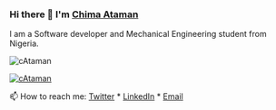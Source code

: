 ### Hi there 👋 I'm [Chima Ataman](https://twitter.com/johnkantius)

I am a Software developer and Mechanical Engineering student from Nigeria.

<div><p>
  <img align="center" src="https://github-readme-stats.vercel.app/api?username=cAtaman&show_icons=true&locale=en&default&count_private=true" alt="cAtaman" />
<!--   <img align="center" src="https://github-readme-stats.vercel.app/api/top-langs/?username=cAtaman&layout=compact&hide_border=true&count_private=true" alt="My most used languages for code on Github" /> -->
</p/></div>

<p align="left"><a href="https://github.com/ryo-ma/github-profile-trophy"><img src="https://github-profile-trophy.vercel.app/?username=cAtaman&row=1&no-bg=true" alt="cAtaman"/></a></p>

📫 How to reach me: [Twitter](https://twitter.com/johnkantius) * [LinkedIn](https://www.linkedin.com/in/chima-ataman-a64462175/) * [Email](mailto:chimaataman@gmail.com)
